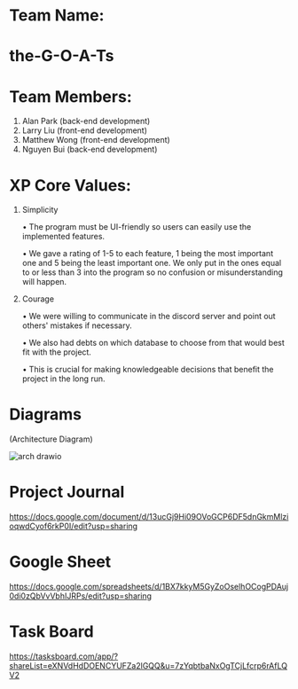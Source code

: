 # Team Name:
# the-G-O-A-Ts
# Team Members:
1. Alan Park (back-end development)
2. Larry Liu (front-end development)
3. Matthew Wong (front-end development)
4. Nguyen Bui (back-end development)

# XP Core Values:
1. Simplicity
   
   • The program must be UI-friendly so users can easily use the implemented features.
   
   • We gave a rating of 1-5 to each feature, 1 being the most important one and 5 being the least important one. We only put in the ones equal to or less than 3 into the program so no confusion or misunderstanding will happen.

2. Courage

   • We were willing to communicate in the discord server and point out others' mistakes if necessary.

   • We also had debts on which database to choose from that would best fit with the project. 

   • This is crucial for making knowledgeable decisions that benefit the project in the long run.

# Diagrams

(Architecture Diagram)

![arch drawio](https://github.com/gopinathsjsu/team-project-the-g-o-a-ts/assets/75860665/d9b97c20-3580-4da1-87ce-1c086f8e759f)

# Project Journal 

https://docs.google.com/document/d/13ucGj9Hi09OVoGCP6DF5dnGkmMlzioqwdCyof6rkP0I/edit?usp=sharing

# Google Sheet

https://docs.google.com/spreadsheets/d/1BX7kkyM5GyZoOselhOCogPDAuj0di0zQbVvVbhIJRPs/edit?usp=sharing

# Task Board

https://tasksboard.com/app/?shareList=eXNVdHdDOENCYUFZa2lGQQ&u=7zYqbtbaNxOgTCjLfcrp6rAfLQV2

